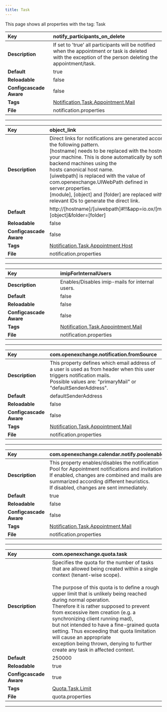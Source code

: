 ```yaml
---
title: Task
---
```


This page shows all properties with the tag: Task

| __Key__ | notify_participants_on_delete |
|:----------------|:--------|
| __Description__ | If set to 'true' all participants will be notified when the appointment or task is deleted <br>with the exception of the person deleting the appointment/task.<br> |
| __Default__ | true |
| __Reloadable__ | false |
| __Configcascade Aware__ | false |
| __Tags__ | <a href="https://documentation.open-xchange.com/latest/middleware/configuration/tags/Notification.html">Notification</a>,<a href="https://documentation.open-xchange.com/latest/middleware/configuration/tags/Task.html">Task</a>,<a href="https://documentation.open-xchange.com/latest/middleware/configuration/tags/Appointment.html">Appointment</a>,<a href="https://documentation.open-xchange.com/latest/middleware/configuration/tags/Mail.html">Mail</a> |
| __File__ | notification.properties |

---
| __Key__ | object_link |
|:----------------|:--------|
| __Description__ | Direct links for notifications are generated according to the following pattern.<br>[hostname] needs to be replaced with the hostname of your machine. This is done automatically by software on backend machines using the<br>hosts canonical host name.<br>[uiwebpath] is replaced with the value of com.openexchange.UIWebPath defined in server.properties.<br>[module], [object] and [folder] are replaced with the relevant IDs to generate the direct link.<br> |
| __Default__ | http://[hostname]/[uiwebpath]#!!&app=io.ox/[module]&id=[object]&folder=[folder] |
| __Reloadable__ | false |
| __Configcascade Aware__ | false |
| __Tags__ | <a href="https://documentation.open-xchange.com/latest/middleware/configuration/tags/Notification.html">Notification</a>,<a href="https://documentation.open-xchange.com/latest/middleware/configuration/tags/Task.html">Task</a>,<a href="https://documentation.open-xchange.com/latest/middleware/configuration/tags/Appointment.html">Appointment</a>,<a href="https://documentation.open-xchange.com/latest/middleware/configuration/tags/Host.html">Host</a> |
| __File__ | notification.properties |

---
| __Key__ | imipForInternalUsers |
|:----------------|:--------|
| __Description__ | Enables/Disables imip-mails for internal users.<br> |
| __Default__ | false |
| __Reloadable__ | false |
| __Configcascade Aware__ | false |
| __Tags__ | <a href="https://documentation.open-xchange.com/latest/middleware/configuration/tags/Notification.html">Notification</a>,<a href="https://documentation.open-xchange.com/latest/middleware/configuration/tags/Task.html">Task</a>,<a href="https://documentation.open-xchange.com/latest/middleware/configuration/tags/Appointment.html">Appointment</a>,<a href="https://documentation.open-xchange.com/latest/middleware/configuration/tags/Mail.html">Mail</a> |
| __File__ | notification.properties |

---
| __Key__ | com.openexchange.notification.fromSource |
|:----------------|:--------|
| __Description__ | This property defines which email address of a user is used as from header when this user triggers notification mails.<br>Possible values are: "primaryMail" or "defaultSenderAddress".<br> |
| __Default__ | defaultSenderAddress |
| __Reloadable__ | false |
| __Configcascade Aware__ | false |
| __Tags__ | <a href="https://documentation.open-xchange.com/latest/middleware/configuration/tags/Notification.html">Notification</a>,<a href="https://documentation.open-xchange.com/latest/middleware/configuration/tags/Task.html">Task</a>,<a href="https://documentation.open-xchange.com/latest/middleware/configuration/tags/Appointment.html">Appointment</a>,<a href="https://documentation.open-xchange.com/latest/middleware/configuration/tags/Mail.html">Mail</a> |
| __File__ | notification.properties |

---
| __Key__ | com.openexchange.calendar.notify.poolenabled |
|:----------------|:--------|
| __Description__ | This property enables/disables the notification Pool for Appointment notifications and invitations.<br>If enabled, changes are combined and mails are summarized according different heuristics.<br>If disabled, changes are sent immediately.<br> |
| __Default__ | true |
| __Reloadable__ | false |
| __Configcascade Aware__ | false |
| __Tags__ | <a href="https://documentation.open-xchange.com/latest/middleware/configuration/tags/Notification.html">Notification</a>,<a href="https://documentation.open-xchange.com/latest/middleware/configuration/tags/Task.html">Task</a>,<a href="https://documentation.open-xchange.com/latest/middleware/configuration/tags/Appointment.html">Appointment</a>,<a href="https://documentation.open-xchange.com/latest/middleware/configuration/tags/Mail.html">Mail</a> |
| __File__ | notification.properties |

---
| __Key__ | com.openexchange.quota.task |
|:----------------|:--------|
| __Description__ | Specifies the quota for the number of tasks that are allowed being created within a single context (tenant-wise scope).<br><br>The purpose of this quota is to define a rough upper limit that is unlikely being reached during normal operation.<br>Therefore it is rather supposed to prevent from excessive item creation (e.g. a synchronizing client running mad),<br>but not intended to have a fine-grained quota setting. Thus exceeding that quota limitation will cause an appropriate<br>exception being thrown, denying to further create any task in affected context.<br> |
| __Default__ | 250000 |
| __Reloadable__ | true |
| __Configcascade Aware__ | true |
| __Tags__ | <a href="https://documentation.open-xchange.com/latest/middleware/configuration/tags/Quota.html">Quota</a>,<a href="https://documentation.open-xchange.com/latest/middleware/configuration/tags/Task.html">Task</a>,<a href="https://documentation.open-xchange.com/latest/middleware/configuration/tags/Limit.html">Limit</a> |
| __File__ | quota.properties |

---
